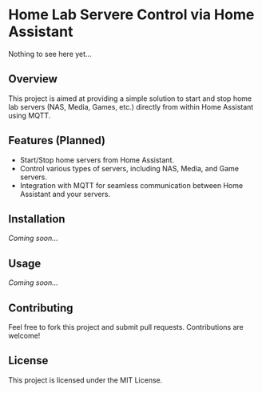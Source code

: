 # Home Lab Servere Control via Home Assistant

Nothing to see here yet...

## Overview

This project is aimed at providing a simple solution to start and stop home lab servers (NAS, Media, Games, etc.) directly from within Home Assistant using MQTT.

## Features (Planned)
- Start/Stop home servers from Home Assistant.
- Control various types of servers, including NAS, Media, and Game servers.
- Integration with MQTT for seamless communication between Home Assistant and your servers.

## Installation

_Coming soon..._

## Usage

_Coming soon..._

## Contributing

Feel free to fork this project and submit pull requests. Contributions are welcome!

## License

This project is licensed under the MIT License.

